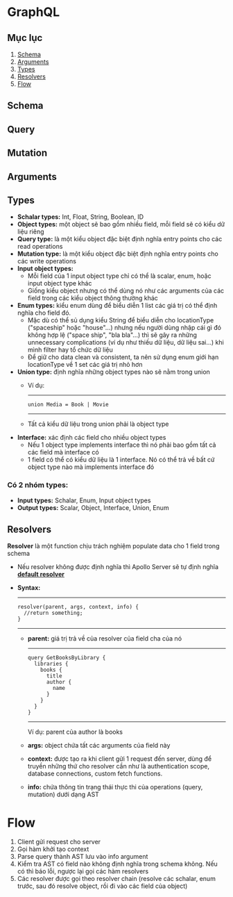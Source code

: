 # GraphQL
## Mục lục
  1. [Schema](#schema)
  2. [Arguments](#arguments)
  3. [Types](#types)
  4. [Resolvers](#resolvers)
  5. [Flow](#flow)
## Schema
## Query
## Mutation
## Arguments
## Types
* **Schalar types:** Int, Float, String, Boolean, ID
* **Object types:**  một object sẽ bao gồm nhiều field, mỗi field sẽ có kiểu dữ liệu riêng
* **Query type:** là một kiểu object đặc biệt định nghĩa entry points cho các read operations
* **Mutation type:** là một kiểu object đặc biệt định nghĩa entry points cho các write operations
* **Input object types:**
  * Mỗi field của 1 input object type chỉ có thể là scalar, enum, hoặc input object type khác
  * Giống kiểu object nhưng có thể dùng nó như các arguments của các field trong các kiểu object thông thường khác
* **Enum types:** kiểu enum dùng để biểu diễn 1 list các giá trị có thể định nghĩa cho field đó.
  * Mặc dù có thể sủ dụng kiểu String để biểu diễn cho locationType ("spaceship" hoặc "house"...) nhưng nếu người dùng nhập cái gì đó không hợp lệ ("space ship", "bla bla"...) thì sẽ gây ra những unnecessary complications (ví dụ như thiếu dữ liệu, dữ liệu sai...) khi mình filter hay tổ chức dữ liệu
  * Để giữ cho data clean và consistent, ta nên sử dụng enum giới hạn locationType về 1 set các giá trị nhỏ hơn
* **Union type:** định nghĩa những object types nào sẽ nằm trong union
  * Ví dụ:
  
    ---

        union Media = Book | Movie

    ---
  * Tất cả kiểu dữ liệu trong union phải là object type
* **Interface:** xác định các field cho nhiều object types
  * Nếu 1 object type implements interface thì nó phải bao gồm tất cả các field mà interface có
  * 1 field có thể có kiểu dữ liệu là 1 interface. Nó có thể trả về bất cứ object type nào mà implements interface đó
### Có 2 nhóm types:
* **Input types:** Schalar, Enum, Input object types
* **Output types:** Scalar, Object, Interface, Union, Enum
## Resolvers
**Resolver** là một function chịu trách nghiệm populate data cho 1 field trong schema
* Nếu resolver không được định nghĩa thì Apollo Server sẽ tự định nghĩa **[default resolver](https://www.apollographql.com/docs/apollo-server/data/resolvers#default-resolvers)**
* **Syntax:**

  ---

      resolver(parent, args, context, info) {  
        //return something;  
      }

  ---
  * **parent:** giá trị trả về của resolver của field cha của nó
    
    ---

        query GetBooksByLibrary {  
          libraries {  
            books {  
              title  
              author {  
                name  
              }  
            }  
          }  
        }  

    ---
    Ví dụ: parent của author là books
  * **args:** object chứa tất các arguments của field này
  * **context:** được tạo ra khi client gửi 1 request đến server, dùng để truyền những thứ cho resolver cần như là authentication scope, database connections, custom fetch functions.
  * **info:** chứa thông tin trạng thái thực thi của operations (query, mutation) dưới dạng AST
# Flow
1. Client gửi request cho server
2. Gọi hàm khởi tạo context
3. Parse query thành AST lưu vào info argument
4. Kiểm tra AST có field nào không định nghĩa trong schema không. Nếu có thì báo lỗi, ngược lại gọi các hàm resolvers
5. Các resolver được gọi theo resolver chain (resolve các schalar, enum trước, sau đó resolve object, rồi đi vào các field của object)